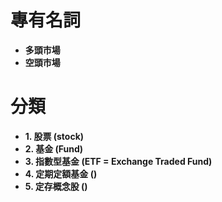 # 專有名詞
- **多頭市場**
- **空頭市場**


# 分類
- **1. 股票 (stock)**
- **2. 基金 (Fund)**
- **3. 指數型基金 (ETF = Exchange Traded Fund)**
- **4. 定期定額基金 ()**
- **5. 定存概念股 ()**